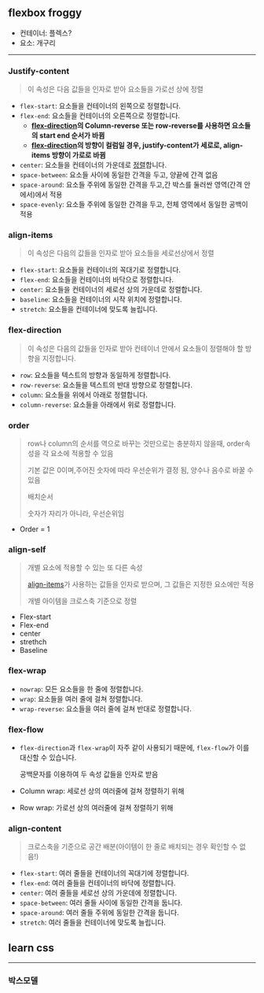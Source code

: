 ## flexbox froggy

* 컨테이너: 플렉스? 
* 요소: 개구리

---

### Justify-content

> 이 속성은 다음 값들을 인자로 받아 요소들을 가로선 상에 정렬

* `flex-start`: 요소들을 컨테이너의 왼쪽으로 정렬합니다.
* `flex-end`: 요소들을 컨테이너의 오른쪽으로 정렬합니다.
  * **[flex-direction](#flex-direction)의 Column-reverse 또는 row-reverse를 사용하면 요소들의 start end 순서가 바뀜**
  * **[flex-direction](#flex-direction)의 방향이 컬럼일 경우, justify-content가 세로로, align-items 방향이 가로로 바뀜**
* `center`: 요소들을 컨테이너의 가운데로 [정렬](#속성)합니다.
* `space-between`: 요소들 사이에 동일한 간격을 두고, 양끝에 간격 없음
* `space-around`: 요소들 주위에 동일한 간격을 두고,간 박스를 둘러싼 영역(간격 안에서)에서 적용
* `space-evenly`: 요소들 주위에 동일한 간격을 두고, 전체 영역에서 동일한 공백이 적용

### align-items

> 이 속성은 다음의 값들을 인자로 받아 요소들을 세로선상에서 정렬

- `flex-start`: 요소들을 컨테이너의 꼭대기로 정렬합니다.
- `flex-end`: 요소들을 컨테이너의 바닥으로 정렬합니다.
- `center`: 요소들을 컨테이너의 세로선 상의 가운데로 정렬합니다.
- `baseline`: 요소들을 컨테이너의 시작 위치에 정렬합니다.
- `stretch`: 요소들을 컨테이너에 맞도록 늘립니다.

### flex-direction

> 이 속성은 다음의 값들을 인자로 받아 컨테이너 안에서 요소들이 정렬해야 할 방향을 지정합니다. 

- `row`: 요소들을 텍스트의 방향과 동일하게 정렬합니다.
- `row-reverse`: 요소들을 텍스트의 반대 방향으로 정렬합니다.
- `column`: 요소들을 위에서 아래로 정렬합니다.
- `column-reverse`: 요소들을 아래에서 위로 정렬합니다.

### order

> row나 column의 순서를 역으로 바꾸는 것만으로는 충분하지 않을때, order속성을 각 요소에 적용할 수 있음
>
> 기본 값은 0이며,주어진 숫자에 따라 우선순위가 결정 됨, 양수나 음수로 바꿀 수 있음
>
> 배치순서
>
> 숫자가 자리가 아니라, 우선순위임

* Order = 1 

### align-self

> 개별 요소에 적용할 수 있는 또 다른 속성
>
> [align-items](#align-items)가 사용하는 값들을 인자로 받으며, 그 값들은 지정한 요소에만 적용
>
> 개별 아이템을 크로스축 기준으로 정렬

* Flex-start
* Flex-end
* center
* strethch
* Baseline

### flex-wrap

* `nowrap`: 모든 요소들을 한 줄에 정렬합니다.
* `wrap`: 요소들을 여러 줄에 걸쳐 정렬합니다.
* `wrap-reverse`: 요소들을 여러 줄에 걸쳐 반대로 정렬합니다.

### flex-flow

* `flex-direction`과 `flex-wrap`이 자주 같이 사용되기 때문에, `flex-flow`가 이를 대신할 수 있습니다. 

  공백문자를 이용하여 두 속성 값들을 인자로 받음

* Column wrap: 세로선 상의 여러줄에 걸쳐 정렬하기 위해

* Row  wrap: 가로선 상의 여러줄에 걸쳐 정렬하기 위해

### align-content

> 크로스축을 기준으로 공간 배분(아이템이 한 줄로 배치되는 경우 확인할 수 없음!)

- `flex-start`: 여러 줄들을 컨테이너의 꼭대기에 정렬합니다.
- `flex-end`: 여러 줄들을 컨테이너의 바닥에 정렬합니다.
- `center`: 여러 줄들을 세로선 상의 가운데에 정렬합니다.
- `space-between`: 여러 줄들 사이에 동일한 간격을 둡니다.
- `space-around`: 여러 줄들 주위에 동일한 간격을 둡니다.
- `stretch`: 여러 줄들을 컨테이너에 맞도록 늘립니다.



## learn css

---

### 박스모델



